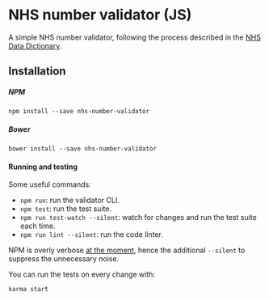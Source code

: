 # NHS number validator (JS)

A simple NHS number validator, following the process described in the [NHS Data Dictionary](http://www.datadictionary.nhs.uk/data_dictionary/attributes/n/nhs/nhs_number_de.asp?shownav=0?query=%22nhs+number%22&rank=100&shownav=1).

## Installation

##### NPM

```
npm install --save nhs-number-validator
```

##### Bower

```
bower install --save nhs-number-validator
```

#### Running and testing

Some useful commands:

* `npm run`: run the validator CLI.
* `npm test`: run the test suite.
* `npm run test-watch --silent`: watch for changes and run the test suite each time.
* `npm run lint --silent`: run the code linter.

NPM is overly verbose [at the moment](https://github.com/npm/npm/issues/5452), hence the additional `--silent` to suppress the unnecessary noise.

You can run the tests on every change with:

```bash
karma start
```
